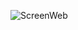 ![ScreenWeb](https://github.com/badreddineEL27/ChatBotDarija/assets/89709529/30b5887f-0270-4b2a-9f53-67ecffab528c)
